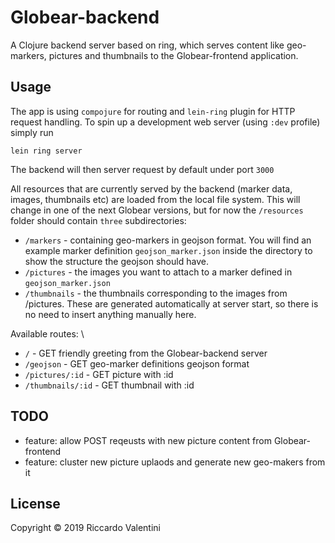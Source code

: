 # Globear-backend

A Clojure backend server based on ring, which serves content like 
geo-markers, pictures and thumbnails to the Globear-frontend application.

## Usage

The app is using `compojure` for routing and `lein-ring` plugin for HTTP request handling.
To spin up a development web server (using `:dev` profile) simply run 

```lein ring server```

The backend will then server request by default under port `3000`

All resources that are currently served by the backend (marker data, images, thumbnails etc) are loaded from the local file system. This will change in one  of the next Globear versions, but for now the `/resources` folder should contain `three` subdirectories:
* `/markers` - containing geo-markers in geojson format. You will find an example marker definition `geojson_marker.json` inside the directory to show the structure the geojson should have. 
* `/pictures` - the images you want to attach to a marker defined in `geojson_marker.json`
* `/thumbnails` - the thumbnails corresponding to the images from /pictures. These are generated automatically at server start, so there is no need to insert anything manually here.

Available routes: \
* `/` - GET friendly greeting from the Globear-backend server
* `/geojson` - GET geo-marker definitions geojson format
* `/pictures/:id` - GET picture with :id
* `/thumbnails/:id` - GET thumbnail with :id

## TODO 
* feature: allow POST reqeusts with new picture content from Globear-frontend
* feature: cluster new picture uplaods and generate new geo-makers from it


## License
Copyright © 2019 Riccardo Valentini
